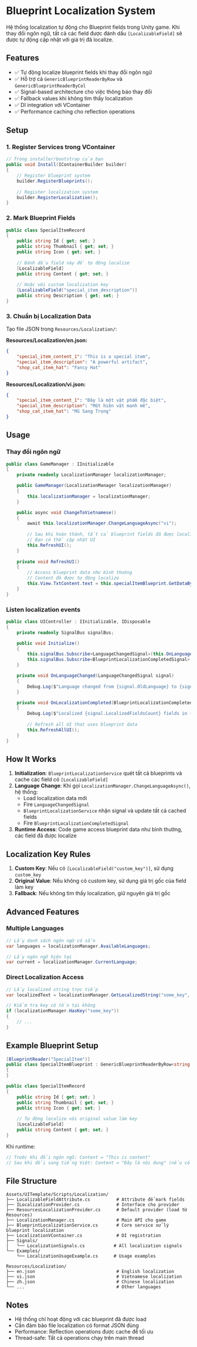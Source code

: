 # Blueprint Localization System

Hệ thống localization tự động cho Blueprint fields trong Unity game. Khi thay đổi ngôn ngữ, tất cả các field được đánh dấu `[LocalizableField]` sẽ được tự động cập nhật với giá trị đã localize.

## Features

- ✅ Tự động localize blueprint fields khi thay đổi ngôn ngữ
- ✅ Hỗ trợ cả `GenericBlueprintReaderByRow` và `GenericBlueprintReaderByCol`
- ✅ Signal-based architecture cho việc thông báo thay đổi
- ✅ Fallback values khi không tìm thấy localization
- ✅ DI integration với VContainer
- ✅ Performance caching cho reflection operations

## Setup

### 1. Register Services trong VContainer

```csharp
// Trong installer/bootstrap của bạn
public void Install(IContainerBuilder builder)
{
    // Register blueprint system
    builder.RegisterBlueprints();
    
    // Register localization system
    builder.RegisterLocalization();
}
```

### 2. Mark Blueprint Fields

```csharp
public class SpecialItemRecord
{
    public string Id { get; set; }
    public string Thumbnail { get; set; }
    public string Icon { get; set; }
    
    // Đánh dấu field này để tự động localize
    [LocalizableField]
    public string Content { get; set; }
    
    // Hoặc với custom localization key
    [LocalizableField("special_item_description")]
    public string Description { get; set; }
}
```

### 3. Chuẩn bị Localization Data

Tạo file JSON trong `Resources/Localization/`:

**Resources/Localization/en.json:**
```json
{
    "special_item_content_1": "This is a special item",
    "special_item_description": "A powerful artifact",
    "shop_cat_item_hat": "Fancy Hat"
}
```

**Resources/Localization/vi.json:**
```json
{
    "special_item_content_1": "Đây là một vật phẩm đặc biệt",
    "special_item_description": "Một hiện vật mạnh mẽ", 
    "shop_cat_item_hat": "Mũ Sang Trọng"
}
```

## Usage

### Thay đổi ngôn ngữ

```csharp
public class GameManager : IInitializable
{
    private readonly LocalizationManager localizationManager;

    public GameManager(LocalizationManager localizationManager)
    {
        this.localizationManager = localizationManager;
    }

    public async void ChangeToVietnamese()
    {
        await this.localizationManager.ChangeLanguageAsync("vi");
        
        // Sau khi hoàn thành, tất cả blueprint fields đã được localize
        // Bạn có thể cập nhật UI
        this.RefreshUI();
    }
    
    private void RefreshUI()
    {
        // Access blueprint data như bình thường
        // Content đã được tự động localize
        this.View.TxtContent.text = this.specialItemBlueprint.GetDataById(model.SpecialItemId).Content;
    }
}
```

### Listen localization events

```csharp
public class UIController : IInitializable, IDisposable
{
    private readonly SignalBus signalBus;

    public void Initialize()
    {
        this.signalBus.Subscribe<LanguageChangedSignal>(this.OnLanguageChanged);
        this.signalBus.Subscribe<BlueprintLocalizationCompletedSignal>(this.OnLocalizationCompleted);
    }

    private void OnLanguageChanged(LanguageChangedSignal signal)
    {
        Debug.Log($"Language changed from {signal.OldLanguage} to {signal.NewLanguage}");
    }

    private void OnLocalizationCompleted(BlueprintLocalizationCompletedSignal signal)
    {
        Debug.Log($"Localized {signal.LocalizedFieldsCount} fields in {signal.BlueprintCount} blueprints");
        
        // Refresh all UI that uses blueprint data
        this.RefreshAllUI();
    }
}
```

## How It Works

1. **Initialization**: `BlueprintLocalizationService` quét tất cả blueprints và cache các field có `[LocalizableField]`
2. **Language Change**: Khi gọi `LocalizationManager.ChangeLanguageAsync()`, hệ thống:
   - Load localization data mới
   - Fire `LanguageChangedSignal`
   - `BlueprintLocalizationService` nhận signal và update tất cả cached fields
   - Fire `BlueprintLocalizationCompletedSignal`
3. **Runtime Access**: Code game access blueprint data như bình thường, các field đã được localize

## Localization Key Rules

1. **Custom Key**: Nếu có `[LocalizableField("custom_key")]`, sử dụng `custom_key`
2. **Original Value**: Nếu không có custom key, sử dụng giá trị gốc của field làm key
3. **Fallback**: Nếu không tìm thấy localization, giữ nguyên giá trị gốc

## Advanced Features

### Multiple Languages

```csharp
// Lấy danh sách ngôn ngữ có sẵn
var languages = localizationManager.AvailableLanguages;

// Lấy ngôn ngữ hiện tại
var current = localizationManager.CurrentLanguage;
```

### Direct Localization Access

```csharp
// Lấy localized string trực tiếp
var localizedText = localizationManager.GetLocalizedString("some_key", "fallback");

// Kiểm tra key có tồn tại không
if (localizationManager.HasKey("some_key"))
{
    // ...
}
```

## Example Blueprint Setup

```csharp
[BlueprintReader("SpecialItem")] 
public class SpecialItemBlueprint : GenericBlueprintReaderByRow<string, SpecialItemRecord>
{
}

public class SpecialItemRecord
{
    public string Id { get; set; }
    public string Thumbnail { get; set; }
    public string Icon { get; set; }
    
    // Tự động localize với original value làm key
    [LocalizableField]
    public string Content { get; set; }
}
```

Khi runtime:
```csharp
// Trước khi đổi ngôn ngữ: Content = "This is content"
// Sau khi đổi sang tiếng Việt: Content = "Đây là nội dung" (nếu có trong file vi.json)
```

## File Structure

```
Assets/UITemplate/Scripts/Localization/
├── LocalizableFieldAttribute.cs          # Attribute để mark fields
├── ILocalizationProvider.cs              # Interface cho provider
├── ResourcesLocalizationProvider.cs      # Default provider (load từ Resources)
├── LocalizationManager.cs                # Main API cho game
├── BlueprintLocalizationService.cs       # Core service xử lý blueprint localization
├── LocalizationVContainer.cs             # DI registration
├── Signals/
│   └── LocalizationSignals.cs           # All localization signals
└── Examples/
    └── LocalizationUsageExample.cs      # Usage examples

Resources/Localization/
├── en.json                               # English localization
├── vi.json                               # Vietnamese localization  
├── zh.json                               # Chinese localization
└── ...                                   # Other languages
```

## Notes

- Hệ thống chỉ hoạt động với các blueprint đã được load
- Cần đảm bảo file localization có format JSON đúng
- Performance: Reflection operations được cache để tối ưu
- Thread-safe: Tất cả operations chạy trên main thread
